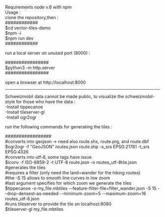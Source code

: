Requirements node v.6 with npm  
Usage :  
clone the repository,then :  
############  
$cd vector-tiles-demo  
$npm -i  
$npm run dev  
############  
  
run a local server on unused port (8000) :  
  
################  
$python3 -m http.server  
################  
  
open a browser at http://localhost:8000  
  
------------------------------------  
  
Schweizmobil data cannot be made public, to visualize the schweizmobil-style for those who have the data :  
-Install tippecanoe  
-Install tileserver-gl  
-Install ogr2ogr  
  
run the following commands for generating the tiles :   
  
#################  
#converts into geojson -> need also route.shx, route.prg, and route.dbf  
$ogr2ogr -f "GeoJSON" routes.json route.shp -s_srs EPSG:21781 -t_srs EPSG:4326  
#converts into utf-8, some tags have issue  
$iconv -f ISO-8859-2 -t UTF-8 route.json -o routes_utf-8tile.json  
#generates the tiles  
#requires a filter (only need the land=wander for the hiking routes)  
#the -S 15 allows to smooth line curves in low zoom  
#last argument specifies for which zoom we generate the tiles  
$tippecanoe -o my_file.mbtiles --feature-filter-file=filter_wander.json -S 15 --drop-densest-as-needed --minimum-zoom=5 --maximum-zoom=16 routes_utf-8.json  
#runs tileserver to provide the tile on localhost:8080  
$tileserver-gl my_file.mbtiles  
